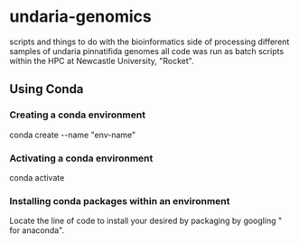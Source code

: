 # undaria-genomics
scripts and things to do with the bioinformatics side of processing different samples of undaria pinnatifida genomes 
all code was run as batch scripts within the HPC at Newcastle University, "Rocket".

## Using Conda
### Creating a conda environment
conda create --name "env-name"

### Activating a conda environment
conda activate <env-name>

### Installing conda packages within an environment
Locate the line of code to install your desired by packaging by googling "<package> for anaconda".

